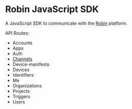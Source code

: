 # Robin JavaScript SDK

A JavaScript SDK to communicate with the [Robin][1] platform.

[1]: http://getrobin.com/

API Routes:

* Accounts
* Apps
* Auth
* [Channels](lib/api/channels.js)
* Device-manifests
* Devices
* Identifiers
* Me
* Organizations
* Projects
* Triggers
* Users